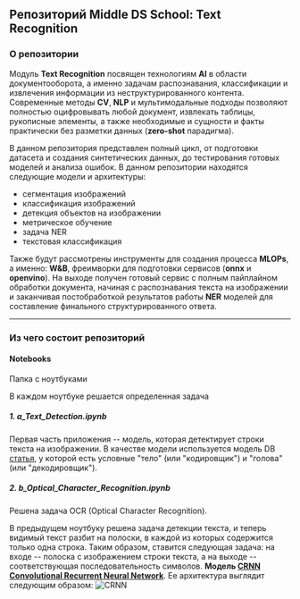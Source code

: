 ## Репозиторий **Middle DS School: Text Recognition**

### О репозитории
Модуль **Text Recognition** посвящен технологиям **AI** в области документооборота, а 
именно задачам распознавания, классификации и извлечения информации из неструктурированного контента. 
Современные методы **CV**, **NLP** и мультимодальные подходы позволяют полностью 
оцифровывать любой документ, извлекать таблицы, рукописные элементы, а также необходимые и сущности и 
факты практически без разметки данных (**zero-shot** парадигма).

В данном репозитория представлен полный цикл, от подготовки датасета и создания 
синтетических данных, до тестирования готовых моделей и анализа ошибок. 
В данном репозитории находятся следующие модели и архитектуры: 
- сегментация изображений
- классификация изображений
- детекция объектов на изображении
- метрическое обучение
- задача NER
- текстовая классификация

Также будут рассмотрены инструменты для создания процесса **MLOPs**, а именно:
**W&B**, фреимворки для подготовки сервисов (**onnx** и **openvino**). На выходе 
получен готовый сервис с полным пайплайном обработки документа, начиная с 
распознавания текста на изображении и заканчивая постобработкой 
результатов работы **NER** моделей для составление финального структурированного ответа.

---

### Из чего состоит репозиторий

####  Notebooks

Папка с ноутбуками

В каждом ноутбуке решается определенная задача

#####  1. a_Text_Detection.ipynb

Первая часть приложения -- модель, которая детектирует строки текста на изображении.
В качестве модели используется модель DB [статья](https://arxiv.org/abs/1911.08947), у которой есть условные "тело" (или "кодировщик") и "голова" (или "декодировщик").

#####  2. b_Optical_Character_Recognition.ipynb

Решена задача OCR (Optical Character Recognition).

В предыдущем ноутбуку решена задача детекции текста, и теперь видимый текст разбит на полоски, в каждой из которых содержится только одна строка.
Таким образом, ставится следующая задача: на входе -- полоска с изображением строки текста, а на выходе -- соответствующая последовательность символов.
**Модель [CRNN Convolutional Recurrent Neural Network](https://arxiv.org/abs/1507.05717)**. Ее архитектура выглядит следующим образом:
![CRNN](https://images4.russianblogs.com/922/df/df7f964dc5a09b659096b55b705c96f2.png)

